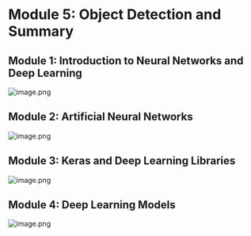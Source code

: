 

# Module 5: Object Detection and Summary
## Module 1: Introduction to Neural Networks and Deep Learning
![image.png](https://prod-files-secure.s3.us-west-2.amazonaws.com/03e82b26-cccb-4906-bb56-adabcbdc0655/a8d40bcb-c482-4026-8872-311e16b2dc63/image.png?X-Amz-Algorithm=AWS4-HMAC-SHA256&X-Amz-Content-Sha256=UNSIGNED-PAYLOAD&X-Amz-Credential=ASIAZI2LB466QE4BSLI5%2F20250207%2Fus-west-2%2Fs3%2Faws4_request&X-Amz-Date=20250207T111206Z&X-Amz-Expires=3600&X-Amz-Security-Token=IQoJb3JpZ2luX2VjEFgaCXVzLXdlc3QtMiJHMEUCIGqjVaoH%2F4aRttDZgncW%2FRdjmxfXSQsuxtQg5O3zG6Z0AiEAmH7S79G9h1xXBpdepcwVUbBttCK%2F3WjcGMeiaCuKiIsq%2FwMIcRAAGgw2Mzc0MjMxODM4MDUiDOfM5X%2FT6LG1nh%2FCbCrcA8NnSSd4sefo6Vj%2Bl7Vvv%2BCzrmFjQmxLn5TAmTaGuyp4dDE6WQvzg0BDVZRk8wU6ecFTRdvOHjbZbjEV8It9tGTGzTMgXDE3e9jl71Dyr05OIUCW6hIj3lgEeRL7LrowNpwYFk%2BBsILDOBZj9PMmxrDqcdP4KrQHjZGfrcdODP7SgeCXJ53kmmQ12XrHMEVIqwO1YVHpRVTQUJH%2F9z3MajbmDt6Jyearz3JLkq1zrkJKsjSzk3Zr7NgLVLnovS%2BxCSQwbr9TxPxSb%2BzIgmLsBL3g0q3v%2F%2BIlW%2BgtCIIZ33bV5GT73V5zt4QAsQczoyMKM06G6BWpqf43yQjeb%2BMzRBMGhZq8TlLRpYTLvM%2BTnvD3m2i01deG1Vp%2BtNLD80wXa4xGwn33aOtUJWqcoyTh5bFhVGA373PM9wYLtvAUOGNQ1SfEMdODp6UaVEce7q%2FoGLdULUvMNHF03xGfqp%2BZHfFbFVF%2BbB0jOjdfm9yM9Z6leeoguox1eu2I9Va6JcJ3mETvkpoZxEQM6PgffeC9vgkOdE4LYrj6pXYNF9DsFppt1oAZfBBziZJgj8DkKjCZTokzXuM89vdupofX2v%2BiIRaMnn51%2F0PSb2zLslG52qPNS7T8jCAUCmXn7OIrMLn5lr0GOqUBeeKCntRk9%2FsOjKUg7ARJGWbbNZMZrJy6xwATf4GMSrCIMJq9nFgnHcMN0ERWMHTnKXpSd%2B1x97s9KGClXOHni4RTlVYpgmoZlrauK2lOYEwddTX1MPgs2XzevEH0ExbbVheXtG6sEM83TbVs1I6psr8oPX1t8%2FEn4Fl%2FnaPaP73pdkhff21fWXdciMs3fMe5GPYOn9CfcNaxU8TLiydVmRooK317&X-Amz-Signature=17ea9855ce899fea010559b33c78614f17b1fa9b4c5d81b59f481a1edcf62f8b&X-Amz-SignedHeaders=host&x-id=GetObject)
## Module 2: Artificial Neural Networks
![image.png](https://prod-files-secure.s3.us-west-2.amazonaws.com/03e82b26-cccb-4906-bb56-adabcbdc0655/5157ca89-62da-41d9-a98f-6432b71047a9/image.png?X-Amz-Algorithm=AWS4-HMAC-SHA256&X-Amz-Content-Sha256=UNSIGNED-PAYLOAD&X-Amz-Credential=ASIAZI2LB466QE4BSLI5%2F20250207%2Fus-west-2%2Fs3%2Faws4_request&X-Amz-Date=20250207T111206Z&X-Amz-Expires=3600&X-Amz-Security-Token=IQoJb3JpZ2luX2VjEFgaCXVzLXdlc3QtMiJHMEUCIGqjVaoH%2F4aRttDZgncW%2FRdjmxfXSQsuxtQg5O3zG6Z0AiEAmH7S79G9h1xXBpdepcwVUbBttCK%2F3WjcGMeiaCuKiIsq%2FwMIcRAAGgw2Mzc0MjMxODM4MDUiDOfM5X%2FT6LG1nh%2FCbCrcA8NnSSd4sefo6Vj%2Bl7Vvv%2BCzrmFjQmxLn5TAmTaGuyp4dDE6WQvzg0BDVZRk8wU6ecFTRdvOHjbZbjEV8It9tGTGzTMgXDE3e9jl71Dyr05OIUCW6hIj3lgEeRL7LrowNpwYFk%2BBsILDOBZj9PMmxrDqcdP4KrQHjZGfrcdODP7SgeCXJ53kmmQ12XrHMEVIqwO1YVHpRVTQUJH%2F9z3MajbmDt6Jyearz3JLkq1zrkJKsjSzk3Zr7NgLVLnovS%2BxCSQwbr9TxPxSb%2BzIgmLsBL3g0q3v%2F%2BIlW%2BgtCIIZ33bV5GT73V5zt4QAsQczoyMKM06G6BWpqf43yQjeb%2BMzRBMGhZq8TlLRpYTLvM%2BTnvD3m2i01deG1Vp%2BtNLD80wXa4xGwn33aOtUJWqcoyTh5bFhVGA373PM9wYLtvAUOGNQ1SfEMdODp6UaVEce7q%2FoGLdULUvMNHF03xGfqp%2BZHfFbFVF%2BbB0jOjdfm9yM9Z6leeoguox1eu2I9Va6JcJ3mETvkpoZxEQM6PgffeC9vgkOdE4LYrj6pXYNF9DsFppt1oAZfBBziZJgj8DkKjCZTokzXuM89vdupofX2v%2BiIRaMnn51%2F0PSb2zLslG52qPNS7T8jCAUCmXn7OIrMLn5lr0GOqUBeeKCntRk9%2FsOjKUg7ARJGWbbNZMZrJy6xwATf4GMSrCIMJq9nFgnHcMN0ERWMHTnKXpSd%2B1x97s9KGClXOHni4RTlVYpgmoZlrauK2lOYEwddTX1MPgs2XzevEH0ExbbVheXtG6sEM83TbVs1I6psr8oPX1t8%2FEn4Fl%2FnaPaP73pdkhff21fWXdciMs3fMe5GPYOn9CfcNaxU8TLiydVmRooK317&X-Amz-Signature=f7a7ccf64b2f20a5b182fee29b72900cbc46cdd43b719f069ab412e0bf5e13ab&X-Amz-SignedHeaders=host&x-id=GetObject)
## Module 3: Keras and Deep Learning Libraries
![image.png](https://prod-files-secure.s3.us-west-2.amazonaws.com/03e82b26-cccb-4906-bb56-adabcbdc0655/5089ce50-05f1-470d-ad42-42503bf1df5f/image.png?X-Amz-Algorithm=AWS4-HMAC-SHA256&X-Amz-Content-Sha256=UNSIGNED-PAYLOAD&X-Amz-Credential=ASIAZI2LB466QE4BSLI5%2F20250207%2Fus-west-2%2Fs3%2Faws4_request&X-Amz-Date=20250207T111206Z&X-Amz-Expires=3600&X-Amz-Security-Token=IQoJb3JpZ2luX2VjEFgaCXVzLXdlc3QtMiJHMEUCIGqjVaoH%2F4aRttDZgncW%2FRdjmxfXSQsuxtQg5O3zG6Z0AiEAmH7S79G9h1xXBpdepcwVUbBttCK%2F3WjcGMeiaCuKiIsq%2FwMIcRAAGgw2Mzc0MjMxODM4MDUiDOfM5X%2FT6LG1nh%2FCbCrcA8NnSSd4sefo6Vj%2Bl7Vvv%2BCzrmFjQmxLn5TAmTaGuyp4dDE6WQvzg0BDVZRk8wU6ecFTRdvOHjbZbjEV8It9tGTGzTMgXDE3e9jl71Dyr05OIUCW6hIj3lgEeRL7LrowNpwYFk%2BBsILDOBZj9PMmxrDqcdP4KrQHjZGfrcdODP7SgeCXJ53kmmQ12XrHMEVIqwO1YVHpRVTQUJH%2F9z3MajbmDt6Jyearz3JLkq1zrkJKsjSzk3Zr7NgLVLnovS%2BxCSQwbr9TxPxSb%2BzIgmLsBL3g0q3v%2F%2BIlW%2BgtCIIZ33bV5GT73V5zt4QAsQczoyMKM06G6BWpqf43yQjeb%2BMzRBMGhZq8TlLRpYTLvM%2BTnvD3m2i01deG1Vp%2BtNLD80wXa4xGwn33aOtUJWqcoyTh5bFhVGA373PM9wYLtvAUOGNQ1SfEMdODp6UaVEce7q%2FoGLdULUvMNHF03xGfqp%2BZHfFbFVF%2BbB0jOjdfm9yM9Z6leeoguox1eu2I9Va6JcJ3mETvkpoZxEQM6PgffeC9vgkOdE4LYrj6pXYNF9DsFppt1oAZfBBziZJgj8DkKjCZTokzXuM89vdupofX2v%2BiIRaMnn51%2F0PSb2zLslG52qPNS7T8jCAUCmXn7OIrMLn5lr0GOqUBeeKCntRk9%2FsOjKUg7ARJGWbbNZMZrJy6xwATf4GMSrCIMJq9nFgnHcMN0ERWMHTnKXpSd%2B1x97s9KGClXOHni4RTlVYpgmoZlrauK2lOYEwddTX1MPgs2XzevEH0ExbbVheXtG6sEM83TbVs1I6psr8oPX1t8%2FEn4Fl%2FnaPaP73pdkhff21fWXdciMs3fMe5GPYOn9CfcNaxU8TLiydVmRooK317&X-Amz-Signature=ef3e48c518f2bd7f3ed6572009d97c276735d525ae9303b35913ecd24d74bb0d&X-Amz-SignedHeaders=host&x-id=GetObject)
## Module 4: Deep Learning Models
![image.png](https://prod-files-secure.s3.us-west-2.amazonaws.com/03e82b26-cccb-4906-bb56-adabcbdc0655/4e22fcb0-cfbc-4d28-b961-b9b8fde071f0/image.png?X-Amz-Algorithm=AWS4-HMAC-SHA256&X-Amz-Content-Sha256=UNSIGNED-PAYLOAD&X-Amz-Credential=ASIAZI2LB466QE4BSLI5%2F20250207%2Fus-west-2%2Fs3%2Faws4_request&X-Amz-Date=20250207T111206Z&X-Amz-Expires=3600&X-Amz-Security-Token=IQoJb3JpZ2luX2VjEFgaCXVzLXdlc3QtMiJHMEUCIGqjVaoH%2F4aRttDZgncW%2FRdjmxfXSQsuxtQg5O3zG6Z0AiEAmH7S79G9h1xXBpdepcwVUbBttCK%2F3WjcGMeiaCuKiIsq%2FwMIcRAAGgw2Mzc0MjMxODM4MDUiDOfM5X%2FT6LG1nh%2FCbCrcA8NnSSd4sefo6Vj%2Bl7Vvv%2BCzrmFjQmxLn5TAmTaGuyp4dDE6WQvzg0BDVZRk8wU6ecFTRdvOHjbZbjEV8It9tGTGzTMgXDE3e9jl71Dyr05OIUCW6hIj3lgEeRL7LrowNpwYFk%2BBsILDOBZj9PMmxrDqcdP4KrQHjZGfrcdODP7SgeCXJ53kmmQ12XrHMEVIqwO1YVHpRVTQUJH%2F9z3MajbmDt6Jyearz3JLkq1zrkJKsjSzk3Zr7NgLVLnovS%2BxCSQwbr9TxPxSb%2BzIgmLsBL3g0q3v%2F%2BIlW%2BgtCIIZ33bV5GT73V5zt4QAsQczoyMKM06G6BWpqf43yQjeb%2BMzRBMGhZq8TlLRpYTLvM%2BTnvD3m2i01deG1Vp%2BtNLD80wXa4xGwn33aOtUJWqcoyTh5bFhVGA373PM9wYLtvAUOGNQ1SfEMdODp6UaVEce7q%2FoGLdULUvMNHF03xGfqp%2BZHfFbFVF%2BbB0jOjdfm9yM9Z6leeoguox1eu2I9Va6JcJ3mETvkpoZxEQM6PgffeC9vgkOdE4LYrj6pXYNF9DsFppt1oAZfBBziZJgj8DkKjCZTokzXuM89vdupofX2v%2BiIRaMnn51%2F0PSb2zLslG52qPNS7T8jCAUCmXn7OIrMLn5lr0GOqUBeeKCntRk9%2FsOjKUg7ARJGWbbNZMZrJy6xwATf4GMSrCIMJq9nFgnHcMN0ERWMHTnKXpSd%2B1x97s9KGClXOHni4RTlVYpgmoZlrauK2lOYEwddTX1MPgs2XzevEH0ExbbVheXtG6sEM83TbVs1I6psr8oPX1t8%2FEn4Fl%2FnaPaP73pdkhff21fWXdciMs3fMe5GPYOn9CfcNaxU8TLiydVmRooK317&X-Amz-Signature=77a757e110c15c35ef2c33add95ba675bddaa01a2fc7656086b6e56acb590ef2&X-Amz-SignedHeaders=host&x-id=GetObject)